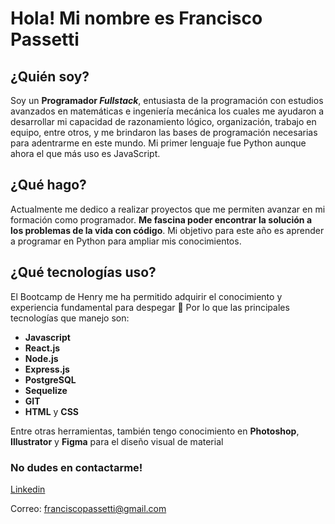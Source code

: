 # Hola! Mi nombre es Francisco Passetti
 

## ¿Quién soy? 
Soy un **Programador _Fullstack_**, entusiasta de la programación con estudios avanzados en matemáticas e ingeniería mecánica los cuales me ayudaron a desarrollar mi capacidad de razonamiento lógico, organización, trabajo en equipo, entre otros, y me brindaron las bases de programación necesarias para adentrarme en este mundo. Mi primer lenguaje fue Python aunque ahora el que más uso es JavaScript.

## ¿Qué hago?
Actualmente me dedico a realizar proyectos que me permiten avanzar en mi formación como 
programador. **Me fascina poder encontrar la solución a los problemas de la vida con código**. 
Mi objetivo para este año es aprender a programar en Python para ampliar mis conocimientos.

## ¿Qué tecnologías uso?
El Bootcamp de Henry me ha permitido adquirir el conocimiento y experiencia fundamental
para despegar 🚀 
Por lo que las principales tecnologías que manejo son: 

- **Javascript** 
- **React.js**
- **Node.js**
- **Express.js**
- **PostgreSQL**
- **Sequelize**
- **GIT**
- **HTML** y **CSS**

Entre otras herramientas, también tengo conocimiento en **Photoshop**, **Illustrator** y **Figma** para el 
diseño visual de material


### No dudes en contactarme! 

[Linkedin](https://www.linkedin.com/in/francisco-passetti/)

Correo: franciscopassetti@gmail.com


